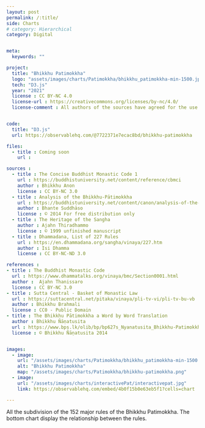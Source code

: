 ```yaml
---
layout: post
permalink: /:title/
side: Charts
# category: Hierarchical
category: Digital


meta:
  keywords: ""

project:
  title: "Bhikkhu Patimokkha"
  logo: "assets/images/charts/Patimokkha/bhikkhu_patimokkha-min-1500.jpg"
  tech: "D3.js"
  year: "2021"
  license : CC BY-NC 4.0
  license-url : https://creativecommons.org/licenses/by-nc/4.0/
  license-comment : All authors of the sources have agreed for the use of their material for non commercial purpose.


code:
  title: "D3.js"
  url: https://observablehq.com/@7722371e7ecac8bd/bhikkhu-patimokkha

files:
  - title : Coming soon
    url :

sources :
  - title : The Concise Buddhist Monastic Code 1
    url : https://buddhistuniversity.net/content/reference/cbmci
    author : Bhikkhu Anon
    license : CC BY-NC 3.0
  - title : Analysis of the Bhikkhu-Pātimokkha
    url : https://buddhistuniversity.net/content/canon/analysis-of-the-bhikkhu-patimokkha_suddhaso
    author : Bhante Suddhāso
    license : © 2014 For free distribution only
  - title : The Heritage of the Sangha
    author : Ajahn Thiradhammo
    license : © 1999 unfinished manuscript
  - title : Dhammadana, List of 227 Rules
    url : https://en.dhammadana.org/sangha/vinaya/227.htm
    author : Isi Dhamma
    license : CC BY-NC-ND 3.0

references :
- title : The Buddhist Monastic Code
  url : https://www.dhammatalks.org/vinaya/bmc/Section0001.html
  author :  Ajahn Thanissaro
  license : CC BY-NC 3.0
- title : Sutta Central - Basket of Monastic Law
  url : https://suttacentral.net/pitaka/vinaya/pli-tv-vi/pli-tv-bu-vb
  author : Bhikkhu Brahmali
  license : CC0 - Public Domain
- title : The Bhikkhu Pātimokkha a Word by Word Translation
  author : Bhikkhu Ñāṇatusita
  url : https://www.bps.lk/olib/bp/bp627s_Nyanatusita_Bhikkhu-Patimokkha-Translation.pdf
  license : © Bhikkhu Ñāṇatusita 2014


images:
  - image:
    url: "/assets/images/charts/Patimokkha/bhikkhu_patimokkha-min-1500.jpg"
    alt: "Bhikkhu Patimokkha"
    map: "/assets/images/charts/Patimokkha/bhikkhu-patimokkha.png"
  - image:
    url: "/assets/images/charts/interactivePat/interactivepat.jpg"
    link: https://observablehq.com/embed/4b0f15b0e63eb5f1?cells=chart

---
```

All the subdivision of the 152 major rules of the Bhikkhu Patimokkha. The bottom chart display the relationship between the rules.

